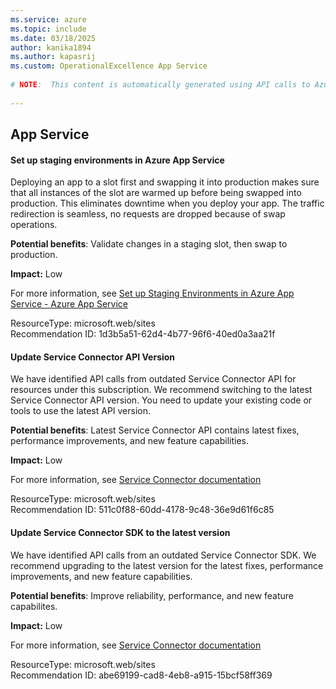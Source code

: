 ```yaml
---
ms.service: azure
ms.topic: include
ms.date: 03/18/2025
author: kanika1894
ms.author: kapasrij
ms.custom: OperationalExcellence App Service
  
# NOTE:  This content is automatically generated using API calls to Azure. Any edits made on these files will be overwritten in the next run of the script. 
  
---
```

  
## App Service  
  
<!--1d3b5a51-62d4-4b77-96f6-40ed0a3aa21f_begin-->

#### Set up staging environments in Azure App Service  
  
Deploying an app to a slot first and swapping it into production makes sure that all instances of the slot are warmed up before being swapped into production. This eliminates downtime when you deploy your app. The traffic redirection is seamless, no requests are dropped because of swap operations.  
  
**Potential benefits**: Validate changes in a staging slot, then swap to production.  

**Impact:** Low
  
For more information, see [Set up Staging Environments in Azure App Service - Azure App Service](/azure/app-service/deploy-staging-slots)  

ResourceType: microsoft.web/sites  
Recommendation ID: 1d3b5a51-62d4-4b77-96f6-40ed0a3aa21f  


<!--1d3b5a51-62d4-4b77-96f6-40ed0a3aa21f_end-->

<!--511c0f88-60dd-4178-9c48-36e9d61f6c85_begin-->

#### Update Service Connector API Version  
  
We have identified API calls from outdated Service Connector API for resources under this subscription. We recommend switching to the latest Service Connector API version. You need to update your existing code or tools to use the latest API version.  
  
**Potential benefits**: Latest Service Connector API contains latest fixes, performance improvements, and new feature capabilities.  

**Impact:** Low
  
For more information, see [Service Connector documentation](/azure/service-connector)  

ResourceType: microsoft.web/sites  
Recommendation ID: 511c0f88-60dd-4178-9c48-36e9d61f6c85  


<!--511c0f88-60dd-4178-9c48-36e9d61f6c85_end-->

<!--abe69199-cad8-4eb8-a915-15bcf58ff369_begin-->

#### Update Service Connector SDK to the latest version  
  
We have identified API calls from an outdated Service Connector SDK. We recommend upgrading to the latest version for the latest fixes, performance improvements, and new feature capabilities.  
  
**Potential benefits**: Improve reliability, performance, and new feature capabilites.  

**Impact:** Low
  
For more information, see [Service Connector documentation](/azure/service-connector)  

ResourceType: microsoft.web/sites  
Recommendation ID: abe69199-cad8-4eb8-a915-15bcf58ff369  


<!--abe69199-cad8-4eb8-a915-15bcf58ff369_end-->

<!--articleBody-->

